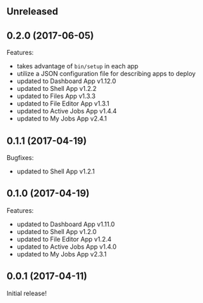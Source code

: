 ## Unreleased

## 0.2.0 (2017-06-05)

Features:

  - takes advantage of `bin/setup` in each app
  - utilize a JSON configuration file for describing apps to deploy
  - updated to Dashboard App v1.12.0
  - updated to Shell App v1.2.2
  - updated to Files App v1.3.3
  - updated to File Editor App v1.3.1
  - updated to Active Jobs App v1.4.4
  - updated to My Jobs App v2.4.1

## 0.1.1 (2017-04-19)

Bugfixes:

  - updated to Shell App v1.2.1

## 0.1.0 (2017-04-19)

Features:

  - updated to Dashboard App v1.11.0
  - updated to Shell App v1.2.0
  - updated to File Editor App v1.2.4
  - updated to Active Jobs App v1.4.0
  - updated to My Jobs App v2.3.1

## 0.0.1 (2017-04-11)

Initial release!
